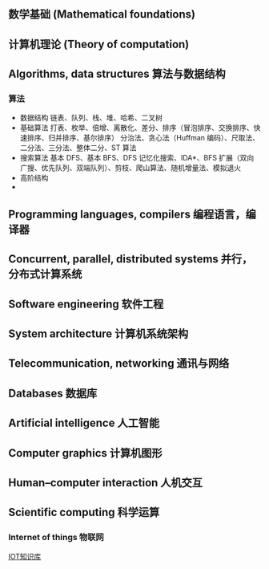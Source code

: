 
## 数学基础 (Mathematical foundations)

## 计算机理论 (Theory of computation)

## Algorithms, data structures 算法与数据结构
### 算法
 - 数据结构
  链表、队列、栈、堆、哈希、二叉树
 - 基础算法
    打表、枚举、倍增、离散化、差分、排序（冒泡排序、交换排序、快速排序、归并排序、基尔排序）
    分治法、贪心法（Huffman 编码）、尺取法、二分法、三分法、整体二分、ST 算法
 - 搜索算法
    基本 DFS、基本 BFS、DFS 记忆化搜索、IDA*、BFS 扩展（双向广搜、优先队列、双端队列）、剪枝、爬山算法、随机增量法、模拟退火
 - 高阶结构
 - 
## Programming languages, compilers 编程语言，编译器

## Concurrent, parallel, distributed systems 并行，分布式计算系统

## Software engineering 软件工程

## System architecture 计算机系统架构

## Telecommunication, networking 通讯与网络

## Databases 数据库

## Artificial intelligence 人工智能

## Computer graphics 计算机图形

## Human–computer interaction 人机交互

## Scientific computing 科学运算

### Internet of things 物联网
[IOT知识库](./docs/2022/README.md)


